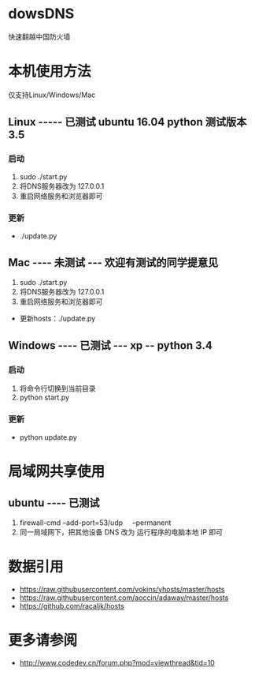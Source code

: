 
# dowsDNS

快速翻越中国防火墙

# 本机使用方法

仅支持Linux/Windows/Mac

## Linux ----- 已测试 ubuntu 16.04 python 测试版本 3.5
### 启动
1. sudo ./start.py
2. 将DNS服务器改为 127.0.0.1
3. 重启网络服务和浏览器即可

### 更新
* ./update.py

## Mac ---- 未测试 --- 欢迎有测试的同学提意见
1. sudo ./start.py 
2. 将DNS服务器改为 127.0.0.1
3. 重启网络服务和浏览器即可

* 更新hosts：./update.py

## Windows ---- 已测试 --- xp -- python 3.4
### 启动
1. 将命令行切换到当前目录
2. python start.py

### 更新
* python update.py


# 局域网共享使用

## ubuntu ---- 已测试
1. firewall-cmd –add-port=53/udp      –permanent
2. 同一局域网下，把其他设备 DNS 改为 运行程序的电脑本地 IP 即可

# 数据引用
* https://raw.githubusercontent.com/vokins/yhosts/master/hosts
* https://raw.githubusercontent.com/aoccin/adaway/master/hosts
* https://github.com/racaljk/hosts


# 更多请参阅

* http://www.codedev.cn/forum.php?mod=viewthread&tid=10
